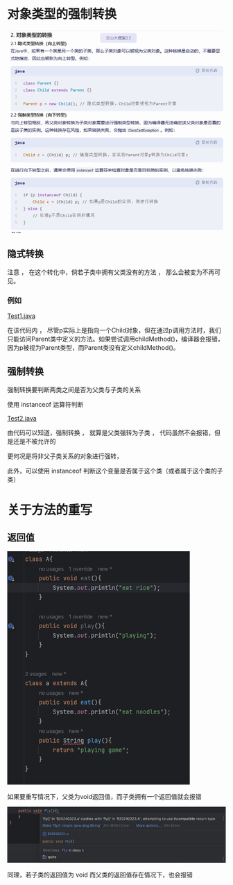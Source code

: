 # 对象类型的强制转换

![img.png](img.png)

## 隐式转换

注意 ， 在这个转化中，倘若子类中拥有父类没有的方法 ， 那么会被变为不再可见。

### 例如

[Test1.java](Test1.java)

在该代码内 ， 尽管p实际上是指向一个Child对象，但在通过p调用方法时，我们只能访问Parent类中定义的方法。如果尝试调用childMethod()，编译器会报错，因为p被视为Parent类型，而Parent类没有定义childMethod()。


## 强制转换

强制转换要判断两类之间是否为父类与子类的关系

使用 instanceof 运算符判断

[Test2.java](Test2.java)

由代码可以知道，强制转换 ， 就算是父类强转为子类 ， 代码虽然不会报错，但是还是不被允许的

更何况是将非父子类关系的对象进行强转，

此外，可以使用 instanceof 判断这个变量是否属于这个类（或者属于这个类的子类）

# 关于方法的重写

## 返回值

![img_1.png](img_1.png)

如果要重写情况下，父类为void返回值，而子类拥有一个返回值就会报错

![img_2.png](img_2.png)

同理，若子类的返回值为 void 而父类的返回值存在情况下，也会报错


